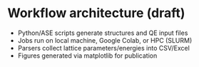 # Workflow architecture (draft)

- Python/ASE scripts generate structures and QE input files
- Jobs run on local machine, Google Colab, or HPC (SLURM)
- Parsers collect lattice parameters/energies into CSV/Excel
- Figures generated via matplotlib for publication

